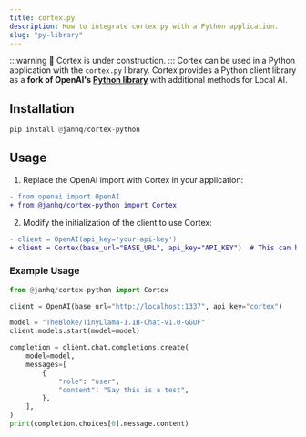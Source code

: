 ```yaml
---
title: cortex.py
description: How to integrate cortex.py with a Python application.
slug: "py-library"
---
```


:::warning
🚧 Cortex is under construction.
:::
Cortex can be used in a Python application with the `cortex.py` library. Cortex provides a Python client library as a **fork of OpenAI's [Python library](https://github.com/openai/openai-python)** with additional methods for Local AI.
## Installation

```py
pip install @janhq/cortex-python
```

## Usage

1. Replace the OpenAI import with Cortex in your application:

```diff
- from openai import OpenAI
+ from @janhq/cortex-python import Cortex
```

2. Modify the initialization of the client to use Cortex:

```diff
- client = OpenAI(api_key='your-api-key')
+ client = Cortex(base_url="BASE_URL", api_key="API_KEY")  # This can be omitted if using the default

```

### Example Usage

```py
from @janhq/cortex-python import Cortex

client = OpenAI(base_url="http://localhost:1337", api_key="cortex")

model = "TheBloke/TinyLlama-1.1B-Chat-v1.0-GGUF"
client.models.start(model=model)

completion = client.chat.completions.create(
    model=model,
    messages=[
        {
            "role": "user",
            "content": "Say this is a test",
        },
    ],
)
print(completion.choices[0].message.content)
```
